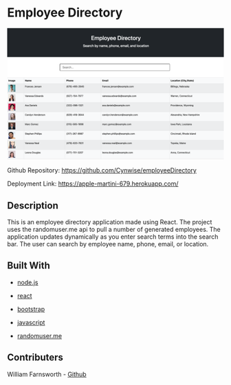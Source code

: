 # Employee Directory

![ScreenShot](./assets/demoScreenshot.png)

Github Repository: https://github.com/Cynwise/employeeDirectory

Deployment Link: https://apple-martini-679.herokuapp.com/

## Description

This is an employee directory application made using React. The project uses the randomuser.me api to pull a number of generated employees. The application updates dynamically as you enter search terms into the search bar. The user can search by employee name, phone, email, or location.

## Built With

* [node.js](https://nodejs.org/en/)

* [react](https://reactjs.org/)

* [bootstrap](https://getbootstrap.com/)

* [javascript](https://developer.mozilla.org/en-US/docs/Web/javascript)

* [randomuser.me](https://randomuser.me/)

## Contributers

William Farnsworth - [Github](https://github.com/Cynwise)
